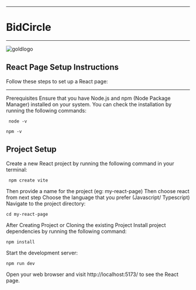 ___
# BidCircle
___

![goldlogo](https://github.com/cepdnaclk/e19-co226-Auction-Website/assets/115687865/f023c78e-84ea-449b-bfc5-3690a12c3817)


## React Page Setup Instructions
Follow these steps to set up a React page:
___
Prerequisites
Ensure that you have Node.js and npm (Node Package Manager) installed on your system. You can check the installation by running the following commands:
 <pre><code> node -v</code></pre>
  <pre><code>npm -v</code></pre>
## Project Setup
Create a new React project by running the following command in your terminal:

 <pre><code> npm create vite</code></pre>
Then provide a name for the project (eg: my-react-page)
Then choose react from next step
Choose the language that you prefer (Javascript/ Typescript)
Navigate to the project directory:

  <pre><code>cd my-react-page</code></pre>
After Creating Project or Cloning the existing Project
Install project dependencies by running the following command:

  <pre><code>npm install</code></pre>
Start the development server:

  <pre><code>npm run dev</code></pre>
Open your web browser and visit http://localhost:5173/ to see the React page.
